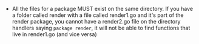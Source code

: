 - All the files for a package MUST exist on the same directory. If you have a folder called render with a file called
  render1.go and it's part of the render package, you cannot have a render2.go file on the directory handlers
  saying `package render`, it will not be able to find functions that live in render1.go (and vice versa)
